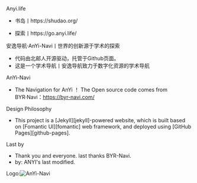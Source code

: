
Anyi.life

- 书岛丨https://shudao.org/

- 探索丨https://go.anyi.life/


安逸导航·AnYi-Navi丨世界的创新源于学术的探索

- 代码由北邮人开源驱动，托管于Github页面。
- 这是一个学术导航丨安逸导航致力于数字化资源的学术导航


AnYi-Navi
- The Navigation for AnYi ！ The Open source code comes from BYR·Navi：https://byr-navi.com/

Design Philosophy
- This project is a [Jekyll][jekyll]-powered website, which is built based on [Fomantic UI][fomantic] web framework, and deployed using [GitHub Pages][github-pages].

Last by
- Thank you and everyone. last thanks BYR-Navi. 
- by: ANYI's last modified.
      

Logo:![AnYi-Navi](https://anyi.life/favicon.ico)

